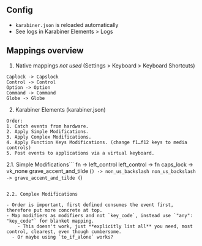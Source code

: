 ## Config
- `karabiner.json` is reloaded automatically
- See logs in Karabiner Elements > Logs

## Mappings overview

1. Native mappings *not used* (Settings > Keyboard > Keyboard Shortcuts)
```
Caplock -> Capslock
Control -> Control
Option -> Option
Command -> Command
Globe -> Globe
```

2. Karabiner Elements (karabiner.json)
```
Order:
1. Catch events from hardware.
2. Apply Simple Modifications.
3. Apply Complex Modifications.
4. Apply Function Keys Modifications. (change f1…f12 keys to media controls)
5. Post events to applications via a virtual keyboard.
```

2.1. Simple Modifications```
fn -> left_control
left_control -> fn
caps_lock -> vk_none
grave_accent_and_tilde (`) -> non_us_backslash
non_us_backslash -> grave_accent_and_tilde (`)
```

2.2. Complex Modifications

- Order is important, first defined consumes the event first, therefore put more concrete at top.
- Map modifiers as modifiers and not `key_code`, instead use `"any": "key_code"` for blanket mapping.
	- This doesn't work, just **explicitly list all** you need, most control, clearest, even though cumbersome.
  - Or maybe using `to_if_alone` works?

